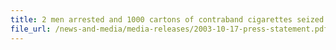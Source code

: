 ```yaml
---
title: 2 men arrested and 1000 cartons of contraband cigarettes seized.
file_url: /news-and-media/media-releases/2003-10-17-press-statement.pdf
---
```

